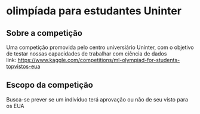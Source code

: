 # olimpíada para estudantes Uninter


## Sobre a competição
Uma competição promovida pelo centro universiário Uninter, com o objetivo de testar nossas capacidades de trabalhar com ciência de dados   
link: <https://www.kaggle.com/competitions/ml-olympiad-for-students-topvistos-eua>

## Escopo da competição
Busca-se prever se um indivíduo terá aprovação ou não de seu visto para os EUA
